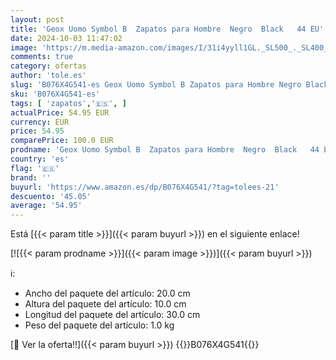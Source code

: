 ```yaml
---
layout: post
title: 'Geox Uomo Symbol B  Zapatos para Hombre  Negro  Black   44 EU'
date: 2024-10-03 11:47:02
image: 'https://m.media-amazon.com/images/I/31i4yyll1GL._SL500_._SL400_.jpg'
comments: true
category: ofertas
author: 'tole.es'
slug: 'B076X4G541-es Geox Uomo Symbol B Zapatos para Hombre Negro Black 44 EU'
sku: 'B076X4G541-es'
tags: [ 'zapatos','🇪🇸', ]
actualPrice: 54.95 EUR
currency: EUR
price: 54.95
comparePrice: 100.0 EUR
prodname: 'Geox Uomo Symbol B  Zapatos para Hombre  Negro  Black   44 EU'
country: 'es'
flag: '🇪🇸'
brand: ''
buyurl: 'https://www.amazon.es/dp/B076X4G541/?tag=tolees-21'
descuento: '45.05'
average: '54.95'
---
```


Está [{{< param title >}}]({{< param buyurl >}}) en el siguiente enlace!

[![{{< param prodname >}}]({{< param image >}})]({{< param buyurl >}})

ℹ️:

- Ancho del paquete del artículo: 20.0 cm
- Altura del paquete del artículo: 10.0 cm
- Longitud del paquete del artículo: 30.0 cm
- Peso del paquete del artículo: 1.0 kg

[🛒 Ver la oferta!!]({{< param buyurl >}})
{{<world>}}B076X4G541{{</world>}}
